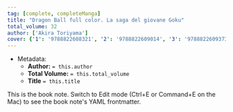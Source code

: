 ```yaml
---
tag: [complete, completeManga]
title: "Dragon Ball full color. La saga del giovane Goku"
total_volume: 32
author: ['Akira Toriyama']
cover: {'1': '9788822608321', '2': '9788822609014', '3': '9788822609373', '4': '9788822609472', '5': '9788822609519', '6': '9788822609588', '7': '9788822609595', '8': '9788822609663', '9': '9788822610164', '10': '9788822611420', '11': '9788822611437', '12': '9788822611444', '13': '9788822612243', '14': '9788822612250', '15': '9788822612267', '16': '9788822612847', '17': '9788822613226', '18': '9788822614001', '19': '9788822614544', '20': '9788822614766', '21': '9788822615800', '22': '9788822615824', '23': '9788822616036', '24': '9788822616043', '25': '9788822616876', '26': '9788822616951', '27': '9788822618016', '28': '9788822618009', '29': '9788822618474', '30': '9788822618511', '31': '9788822619709', '32': '9788822619624'}
---
```


- Metadata:
    - **Author:** `= this.author`
    - **Total Volume:** `= this.total_volume`
    - **Title** `= this.title`

This is the book note. Switch to Edit mode (Ctrl+E or Command+E on the Mac) to see the book note's YAML frontmatter.